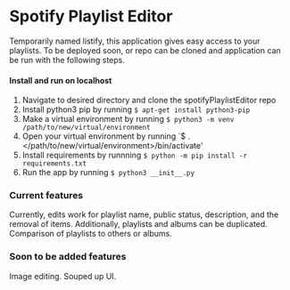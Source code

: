 # Spotify Playlist Editor
Temporarily named listify, this application gives easy access to your playlists. To be deployed soon, or repo can be cloned and application can be run with the following steps.
#### Install and run on localhost
1. Navigate to desired directory and clone the spotifyPlaylistEditor repo
2. Install python3 pip by running `$ apt-get install python3-pip`
4. Make a virtual environment by running `$ python3 -m venv /path/to/new/virtual/environment`
5. Open your virtual environment by running `$ . </path/to/new/virtual/environment>/bin/activate'
6. Install requirements by runnning `$ python -m pip install -r requirements.txt`
7. Run the app by running `$ python3 __init__.py`
### Current features
Currently, edits work for playlist name, public status, description, and the removal of items. Additionally, playlists and albums can be duplicated. Comparison of playlists to others or albums. 
### Soon to be added features
Image editing. Souped up UI.
